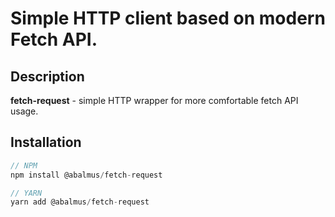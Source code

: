 # Simple HTTP client based on modern Fetch API.

## **Description**

**fetch-request** - simple HTTP wrapper for more comfortable fetch API usage.

## Installation

```javascript
// NPM
npm install @abalmus/fetch-request

// YARN
yarn add @abalmus/fetch-request
```